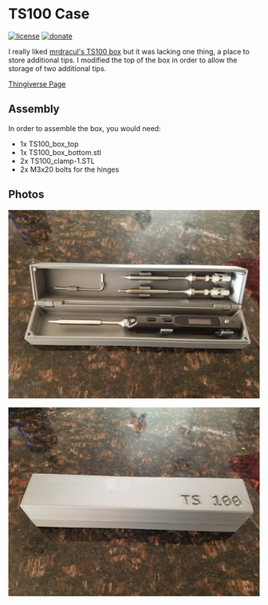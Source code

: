 # TS100 Case
[![license](https://img.shields.io/badge/license-CC%20--%20Attribution-brightgreen.svg)](https://creativecommons.org/licenses/by/3.0/us/)
[![donate](https://img.shields.io/badge/donate-PayPal-blue.svg)](https://paypal.me/pokeimon/5)

I really liked [mrdracul's TS100 box](https://www.thingiverse.com/thing:2055299) 
but it was lacking one thing, a place to store additional tips.
I modified the top of the box in order to allow the storage of two additional tips.

[Thingiverse Page](https://www.thingiverse.com/thing:2543551)

## Assembly
In order to assemble the box, you would need:

  * 1x TS100_box_top
  * 1x TS100_box_bottom.stl
  * 2x TS100_clamp-1.STL
  * 2x M3x20 bolts for the hinges
  
## Photos
![Box Open](https://github.com/pokeimon/3D-Models/raw/master/TS100-Case/img/box_open.jpg)

![Box Open](https://github.com/pokeimon/3D-Models/raw/master/TS100-Case/img/box_closed.jpg)